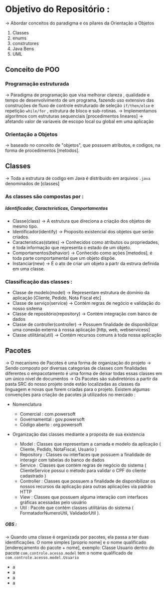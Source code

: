 # Objetivo do Repositório :
-> Abordar conceitos do paradigma e os pilares da Orientação a Objetos
1. Classes
2. enums
3. construtores
4. Java Bens
5. UML

## Conceito de POO
### Programação estruturada
-> Paradigma de programação que visa melhorar clareza , qualidade e tempo de desenvolvimento de um programa, fazendo uso extensivo das construções de fluxo de controle estruturado de seleção `if/then/else` e repetição `while/for` , estrutura de bloco e sub-rotinas.
-> Implementamos algoritmos com estruturas sequenciais [procedimentos lineares] -> afetando valor de variaveis de escopo local ou global em uma aplicação

### Orientação a Objetos
-> baseado no conceito de "objetos", que possuem atributos, e codigos, na forma de procedimentos [metodos].

## Classes
-> Toda a estrutura de codigo em Java é distribuido em arquivos `.java` denominados de [classes]

### As classes são compostas por : 
##### Identificador, Características, Comportamentos
* Classe(class) -> A estrutura que direciona a criação dos objetos de mesmo tipo.
* Identificador(identify) -> Proposito existencial dos objetos que serão criados.
* Caracteristicas(states) -> Conhecidos como atributos ou propriedades, é toda informação que representa o estado de um objeto.
* Comportamentos(behavior) -> Conhecido como ações [metodos], é toda parte comportamental que um objeto dispõe.
* Instanciar(new) -> É o ato de criar um objeto a partr da estrura definida em uma classe.

### Classificação das classes :
* Classe de modelo(model) -> Representam estrutura de domínio da aplicação [Cliente, Pedido, Nota Fiscal etc]
* Classe de serviço(service) -> Contém regras de negócio e validação do nosso sistema
* Classe de repositório(repository) -> Contém integração com banco de dados
* Classe de controller(controller) -> Possuem finalidade de disponibilizar uma conexão externa à nossa aplicação [http, web, webservicess]
* Classe utilitária(util) -> Contém recursos comuns à toda nossa aplicação

## Pacotes 
-> O mecanismo de Pacotes é uma forma de organização do projeto -> Sendo composto por diversas categorias de classes com finalidades diferentes o empacotamento é uma forma de deixar todas essas classes em um único nível de documentos -> Os Pacotes são subdiretórios a partir da pasta SRC do nosso projeto onde estão localizadas as classes da linguagem e novas que forem criadas para o projeto. Existem algumas convenções para criação de pacotes já utilizados no mercado : 
* Nomenclatura
  * Comercial : com.powersoft
  * Governamental : gov.powersoft
  * Código aberto : org.powersoft

  
* Organização das classes mediante a proposta de sua existencia
  * Model : Classes que representam a camada e modelo da aplicação ( Cliente, Pedido, NotaFiscal, Usuario )
  * Repository : Classes ou interfaces que possuem a finalidade de interagir com tabelas do banco de dados
  * Service  : Classes que contém regras de negócio do sistema ( ClienteService possui o método para validar o CPF do cliente cadastrado )
  * Controller : Classes que possuem a finalidade de disponibilizar os nossos recursos da aplicação para outras aplicações via padrão HTTP
  * View : Classes que possuem alguma interação com interfaces gráficas acessadas pelo usuário
  * Util : Pacote que contém classes utilitárias do sistema ( FormatadorNumeroUtil, ValidadorUtil ).
 

##### OBS :
-> Quando uma classe é organizada por pacotes, ela passa a ter duas identificações. O nome simples [proprio nome] e o nome qualificado [endereçamento do pacote + nome],  exemplo: Classe Usuario dentro do pacote `com.controle.acesso.model` tem o nome qualificado de `com.controle.acesso.model.Usuario`
* a
* a
* a
* a





